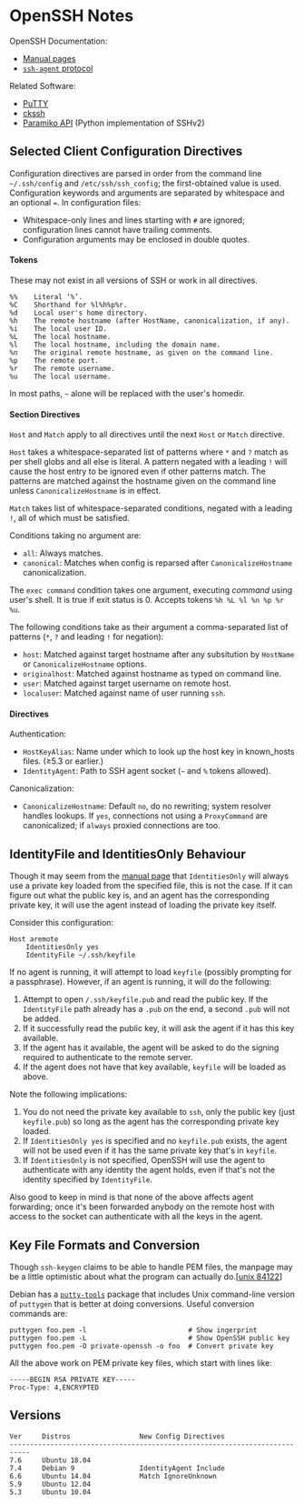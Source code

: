 OpenSSH Notes
=============

OpenSSH Documentation:
* [Manual pages][manual]
* [`ssh-agent` protocol][agent-protocol]

Related Software:
* [PuTTY]
* [ckssh]
* [Paramiko API] (Python implementation of SSHv2)


Selected Client Configuration Directives
----------------------------------------

Configuration directives are parsed in order from the command line
`~/.ssh/config` and `/etc/ssh/ssh_config`; the first-obtained value is
used. Configuration keywords and arguments are separated by whitespace
and an optional `=`. In configuration files:
- Whitespace-only lines and lines starting with `#` are ignored;
  configuration lines cannot have trailing comments.
- Configuration arguments may be enclosed in double quotes.

#### Tokens

These may not exist in all versions of SSH or work in all directives.

    %%    Literal ‘%’.
    %C    Shorthand for %l%h%p%r.
    %d    Local user's home directory.
    %h    The remote hostname (after HostName, canonicalization, if any).
    %i    The local user ID.
    %L    The local hostname.
    %l    The local hostname, including the domain name.
    %n    The original remote hostname, as given on the command line.
    %p    The remote port.
    %r    The remote username.
    %u    The local username.

In most paths, `~` alone will be replaced with the user's homedir.

#### Section Directives

`Host` and `Match` apply to all directives until the next `Host` or
`Match` directive.

`Host` takes a whitespace-separated list of patterns where `*` and `?`
match as per shell globs and all else is literal. A pattern negated
with a leading `!` will cause the host entry to be ignored even if
other patterns match. The patterns are matched against the hostname
given on the command line unless `CanonicalizeHostname` is in effect.

`Match` takes list of whitespace-separated conditions, negated with a
leading `!`, all of which must be satisfied.

Conditions taking no argument are:
- `all`: Always matches.
- `canonical`: Matches when config is reparsed after
  `CanonicalizeHostname` canonicalization.

The `exec command` condition takes one argument, executing _command_
using user's shell. It is true if exit status is 0. Accepts tokens
`%h %L %l %n %p %r %u`.

The following conditions take as their argument a comma-separated list
of patterns (`*`, `?` and leading `!` for negation):
- `host`: Matched against target hostname after any subsitution by
  `HostName` or `CanonicalizeHostname` options.
- `originalhost`: Matched against hostname as typed on command line.
- `user`: Matched against target username on remote host.
- `localuser`: Matched against name of user running `ssh`.

#### Directives

Authentication:
- `HostKeyAlias`: Name under which to look up the host key in
  known_hosts files. (≥5.3 or earlier.)
- `IdentityAgent`: Path to SSH agent socket (`~` and `%` tokens
  allowed).

Canonicalization:
- `CanonicalizeHostname`: Default `no`, do no rewriting; system
  resolver handles lookups. If `yes`, connections not using a
  `ProxyCommand` are canonicalized; if `always` proxied connections
  are too.


IdentityFile and IdentitiesOnly Behaviour
-----------------------------------------

Though it may seem from the [manual page][ssh_config] that
`IdentitiesOnly` will always use a private key loaded from the
specified file, this is not the case. If it can figure out what the
public key is, and an agent has the corresponding private key, it will
use the agent instead of loading the private key itself.

Consider this configuration:

    Host aremote
        IdentitiesOnly yes
        IdentityFile ~/.ssh/keyfile

If no agent is running, it will attempt to load `keyfile` (possibly
prompting for a passphrase). However, if an agent is running, it will
do the following:

1. Attempt to open `/.ssh/keyfile.pub` and read the public key. If the
   `IdentityFile` path already has a `.pub` on the end, a second
   `.pub` will not be added.
2. If it successfully read the public key, it will ask the agent if it
   has this key available.
3. If the agent has it available, the agent will be asked to do the
   signing required to authenticate to the remote server.
4. If the agent does not have that key available, `keyfile` will be
   loaded as above.

Note the following implications:

1. You do not need the private key available to `ssh`, only the public
   key (just `keyfile.pub`) so long as the agent has the corresponding
   private key loaded.
2. If `IdentitiesOnly yes` is specified and  no `keyfile.pub` exists,
   the agent will not be used even if it has the same private key
   that's in `keyfile`.
3. If `IdentitiesOnly` is not specified, OpenSSH will use the agent to
   authenticate with any identity the agent holds, even if that's not
   the identity specified by `IdentityFile`.

Also good to keep in mind is that none of the above affects agent
forwarding; once it's been forwarded anybody on the remote host with
access to the socket can authenticate with all the keys in the agent.


Key File Formats and Conversion
-------------------------------

Though `ssh-keygen` claims to be able to handle PEM files, the
manpage may be a little optimistic about what the program can
actually do.\[[unix 84122]]

Debian has a [`putty-tools`][putty] package that includes Unix command-line
version of `puttygen` that is better at doing conversions. Useful
conversion commands are:

    puttygen foo.pem -l                         # Show ingerprint
    puttygen foo.pem -L                         # Show OpenSSH public key
    puttygen foo.pem -O private-openssh -o foo  # Convert private key

All the above work on PEM private key files, which start with lines like:

    -----BEGIN RSA PRIVATE KEY-----
    Proc-Type: 4,ENCRYPTED



Versions
--------

    Ver     Distros                 New Config Directives
    ---------------------------------------------------------------------------
    7.6     Ubuntu 18.04
    7.4     Debian 9                IdentityAgent Include
    6.6     Ubuntu 14.04            Match IgnoreUnknown
    5.9     Ubuntu 12.04
    5.3     Ubuntu 10.04



[Paramiko API]: http://docs.paramiko.org/
[PuTTY]: ../win/term-ssh.md
[agent-protocol]: http://api.libssh.org/rfc/PROTOCOL.agent
[ckssh]: https://github.com/cynic-net/ckssh
[manual]: https://www.openssh.com/manual.html
[ssh_config]: https://man.openbsd.org/ssh_config
[unix 84122]: https://unix.stackexchange.com/a/84122/10489
